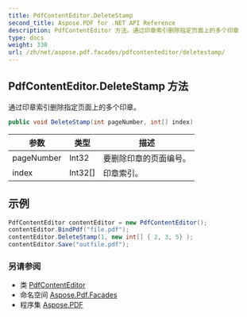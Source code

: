 ```yaml
---
title: PdfContentEditor.DeleteStamp
second_title: Aspose.PDF for .NET API Reference
description: PdfContentEditor 方法。通过印章索引删除指定页面上的多个印章
type: docs
weight: 330
url: /zh/net/aspose.pdf.facades/pdfcontenteditor/deletestamp/
---
```

## PdfContentEditor.DeleteStamp 方法

通过印章索引删除指定页面上的多个印章。

```csharp
public void DeleteStamp(int pageNumber, int[] index)
```

| 参数 | 类型 | 描述 |
| --- | --- | --- |
| pageNumber | Int32 | 要删除印章的页面编号。 |
| index | Int32[] | 印章索引。 |

## 示例

```csharp
PdfContentEditor contentEditor = new PdfContentEditor();
contentEditor.BindPdf("file.pdf");
contentEditor.DeleteStamp(1, new int[] { 2, 3, 5} );
contentEditor.Save("outfile.pdf");
```

### 另请参阅

* 类 [PdfContentEditor](../)
* 命名空间 [Aspose.Pdf.Facades](../../../aspose.pdf.facades/)
* 程序集 [Aspose.PDF](../../../)